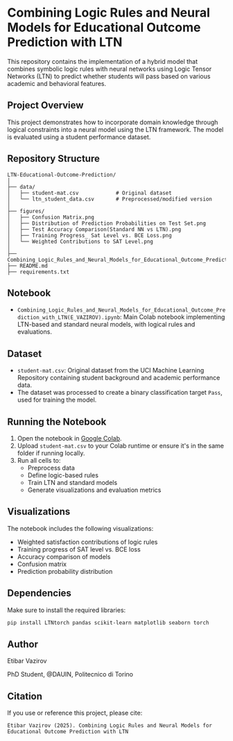 
# Combining Logic Rules and Neural Models for Educational Outcome Prediction with LTN

This repository contains the implementation of a hybrid model that combines symbolic logic rules with neural networks using Logic Tensor Networks (LTN) to predict whether students will pass based on various academic and behavioral features.

## Project Overview

This project demonstrates how to incorporate domain knowledge through logical constraints into a neural model using the LTN framework. The model is evaluated using a student performance dataset.

## Repository Structure

```
LTN-Educational-Outcome-Prediction/
│
├── data/
│   ├── student-mat.csv            # Original dataset
│   └── ltn_student_data.csv       # Preprocessed/modified version 
│
├── figures/
│   ├── Confusion Matrix.png
│   ├── Distribution of Prediction Probabilities on Test Set.png
│   ├── Test Accuracy Comparison(Standard NN vs LTN).png
│   ├── Training Progress_ Sat Level vs. BCE Loss.png
│   └── Weighted Contributions to SAT Level.png
│
├── Combining_Logic_Rules_and_Neural_Models_for_Educational_Outcome_Prediction_with_LTN(E_VAZIROV).ipynb
├── README.md
├── requirements.txt

```

## Notebook

- `Combining_Logic_Rules_and_Neural_Models_for_Educational_Outcome_Prediction_with_LTN(E_VAZIROV).ipynb`: Main Colab notebook implementing LTN-based and standard neural models, with logical rules and evaluations.

## Dataset

- `student-mat.csv`: Original dataset from the UCI Machine Learning Repository containing student background and academic performance data.
- The dataset was processed to create a binary classification target `Pass`, used for training the model.

## Running the Notebook

1. Open the notebook in [Google Colab](https://colab.research.google.com/).
2. Upload `student-mat.csv` to your Colab runtime or ensure it's in the same folder if running locally.
3. Run all cells to:
   - Preprocess data
   - Define logic-based rules
   - Train LTN and standard models
   - Generate visualizations and evaluation metrics

## Visualizations

The notebook includes the following visualizations:
- Weighted satisfaction contributions of logic rules
- Training progress of SAT level vs. BCE loss
- Accuracy comparison of models
- Confusion matrix
- Prediction probability distribution

## Dependencies

Make sure to install the required libraries:

```bash
pip install LTNtorch pandas scikit-learn matplotlib seaborn torch
```

## Author

Etibar Vazirov

PhD Student, @DAUIN, Politecnico di Torino


## Citation

If you use or reference this project, please cite:

    Etibar Vazirov (2025). Combining Logic Rules and Neural Models for Educational Outcome Prediction with LTN


